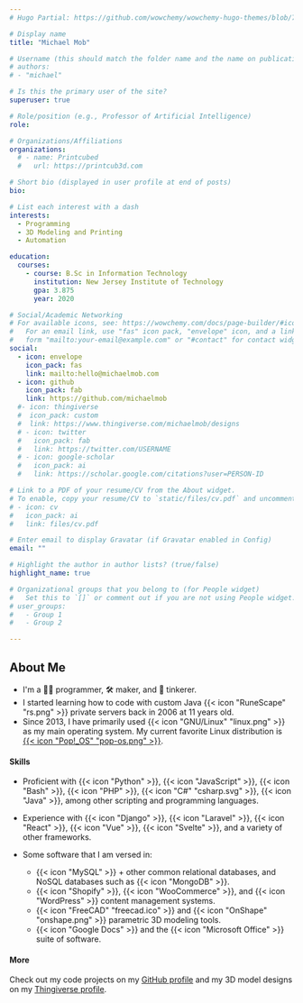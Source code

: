 ```yaml
---
# Hugo Partial: https://github.com/wowchemy/wowchemy-hugo-themes/blob/753da251dd3cb530e518edb46242de2e67d5d682/wowchemy/layouts/partials/widgets/about.html

# Display name
title: "Michael Mob"

# Username (this should match the folder name and the name on publications)
# authors:
# - "michael"

# Is this the primary user of the site?
superuser: true

# Role/position (e.g., Professor of Artificial Intelligence)
role:

# Organizations/Affiliations
organizations:
  # - name: Printcubed
  #   url: https://printcub3d.com

# Short bio (displayed in user profile at end of posts)
bio:

# List each interest with a dash
interests:
  - Programming
  - 3D Modeling and Printing
  - Automation

education:
  courses:
    - course: B.Sc in Information Technology
      institution: New Jersey Institute of Technology
      gpa: 3.875
      year: 2020

# Social/Academic Networking
# For available icons, see: https://wowchemy.com/docs/page-builder/#icons
#   For an email link, use "fas" icon pack, "envelope" icon, and a link in the
#   form "mailto:your-email@example.com" or "#contact" for contact widget.
social:
  - icon: envelope
    icon_pack: fas
    link: mailto:hello@michaelmob.com
  - icon: github
    icon_pack: fab
    link: https://github.com/michaelmob
  #- icon: thingiverse
  #  icon_pack: custom
  #  link: https://www.thingiverse.com/michaelmob/designs
  # - icon: twitter
  #   icon_pack: fab
  #   link: https://twitter.com/USERNAME
  # - icon: google-scholar
  #   icon_pack: ai
  #   link: https://scholar.google.com/citations?user=PERSON-ID

# Link to a PDF of your resume/CV from the About widget.
# To enable, copy your resume/CV to `static/files/cv.pdf` and uncomment the lines below.
# - icon: cv
#   icon_pack: ai
#   link: files/cv.pdf

# Enter email to display Gravatar (if Gravatar enabled in Config)
email: ""

# Highlight the author in author lists? (true/false)
highlight_name: true

# Organizational groups that you belong to (for People widget)
#   Set this to `[]` or comment out if you are not using People widget.
# user_groups:
#   - Group 1
#   - Group 2

---
```

<div class="about-me">

## About Me
* I'm a 👨‍💻 programmer, 🛠️ maker, and 🔧 tinkerer.
* I started learning how to code with custom Java {{< icon "RuneScape" "rs.png" >}} private servers
  back in 2006 at 11 years old.
* Since 2013, I have primarily used {{< icon "GNU/Linux" "linux.png" >}}
  as my main operating system. My current favorite Linux distribution is 
  [{{< icon "Pop!_OS" "pop-os.png" >}}](https://pop.system76.com/).

#### Skills
* Proficient with
  {{< icon "Python" >}},
  {{< icon "JavaScript" >}},
  {{< icon "Bash" >}},
  {{< icon "PHP" >}},
  {{< icon "C#" "csharp.svg" >}},
  {{< icon "Java" >}},
  among other scripting and programming languages.

* Experience with
  {{< icon "Django" >}},
  {{< icon "Laravel" >}},
  {{< icon "React" >}},
  {{< icon "Vue" >}},
  {{< icon "Svelte" >}},
  and a variety of other frameworks.

* Some software that I am versed in:
  * {{< icon "MySQL" >}} + other common relational databases, and NoSQL
    databases such as {{< icon "MongoDB" >}}.
  * {{< icon "Shopify" >}}, {{< icon "WooCommerce" >}}, and {{< icon "WordPress" >}} content
    management systems.
  * {{< icon "FreeCAD" "freecad.ico" >}} and
    {{< icon "OnShape" "onshape.png" >}} parametric 3D modeling tools.
  * {{< icon "Google Docs" >}} and the {{< icon "Microsoft Office" >}} suite of software.

#### More

Check out my code projects on my
[<i class="fab fa-github"></i> GitHub profile](https://github.com/michaelmob)
and my 3D model designs on my
[<i class="custom custom-thingiverse small-icon"></i> Thingiverse profile](https://www.thingiverse.com/michaelmob/designs).

</div>

